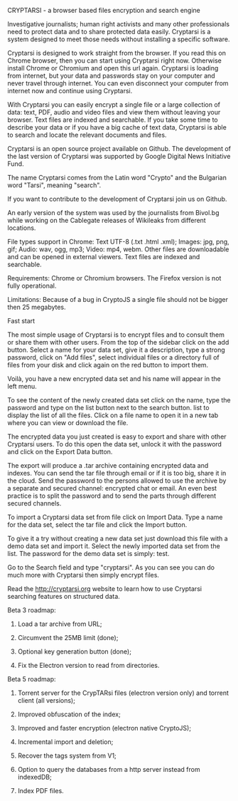 CRYPTARSI - a browser based files encryption and search engine

Investigative journalists; human right activists and many other professionals need to protect data and to share protected data easily. Cryptarsi is a system designed to meet those needs without installing a specific software.

Cryptarsi is designed to work straight from the browser. If you read this on Chrome browser, then you can start using Cryptarsi right now. Otherwise install Chrome or Chromium and open this url again. Cryptarsi is loading from internet, but your data and passwords stay on your computer and never travel through internet. You can even disconnect your computer from internet now and continue using Cryptarsi.

With Cryptarsi you can easily encrypt a single file or a large collection of data: text, PDF, audio and video files and view them without leaving your browser. Text files are indexed and searchable. If you take some time to describe your data or if you have a big cache of text data, Cryptarsi is able to search and locate the relevant documents and files.

Cryptarsi is an open source project available on Github. The development of the last version of Cryptarsi was supported by Google Digital News Initiative Fund.

The name Cryptarsi comes from the Latin word "Crypto" and the Bulgarian word "Tarsi", meaning "search".

If you want to contribute to the development of Cryptarsi join us on Github.

An early version of the system was used by the journalists from Bivol.bg while working on the Cablegate releases of Wikileaks from different locations.

File types support in Chrome: Text UTF-8 (.txt .html .xml); Images: jpg, png, gif; Audio: wav, ogg, mp3; Video: mp4, webm. Other files are downloadable and can be opened in external viewers. Text files are indexed and searchable.

Requirements: Chrome or Chromium browsers. The Firefox version is not fully operational.

Limitations: Because of a bug in CryptoJS a single file should not be bigger then 25 megabytes.

Fast start

The most simple usage of Cryptarsi is to encrypt files and to consult them or share them with other users. From the top of the sidebar click on the  add  button. Select a name for your data set, give it a description, type a strong password, click on "Add files", select individual files or a directory full of files from your disk and click again on the red button to import them.

Voilà, you have a new encrypted data set and his name will appear in the left menu.

To see the content of the newly created data set click on the name, type the password and type on the list button next to the search button.  list  to display the list of all the files. Click on a file name to open it in a new tab where you can view or download the file.

The encrypted data you just created is easy to export and share with other Cryptarsi users. To do this open the data set, unlock it with the password and click on the Export Data button.

The export will produce a .tar archive containing encrypted data and indexes. You can send the tar file through email or if it is too big, share it in the cloud. Send the password to the persons allowed to use the archive by a separate and secured channel: encrypted chat or email. An even best practice is to split the password and to send the parts through different secured channels.

To import a Cryptarsi data set from file click on Import Data. Type a name for the data set, select the tar file and click the Import button.

To give it a try without creating a new data set just download this file with a demo data set and import it. Select the newly imported data set from the list. The password for the demo data set is simply: test.

Go to the Search field and type "cryptarsi". As you can see you can do much more with Cryptarsi then simply encrypt files.

Read the http://cryptarsi.org website to learn how to use Cryptarsi searching features on structured data. 

Beta 3 roadmap:

1. Load a tar archive from URL;

2. Circumvent the 25MB limit (done);

3. Optional key generation button (done);

4. Fix the Electron version to read from directories.

Beta 5 roadmap:

1. Torrent server for the CrypTARsi files (electron version only) and torrent client (all versions);

2. Improved obfuscation of the index;

3. Improved and faster encryption (electron native CryptoJS);

4. Incremental import and deletion;

5. Recover the tags system from V1;

6. Option to query the databases from a http server instead from indexedDB;

7. Index PDF files.
